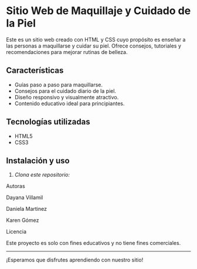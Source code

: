 # Sitio Web de Maquillaje y Cuidado de la Piel

Este es un sitio web creado con HTML y CSS cuyo propósito es enseñar a las personas a maquillarse y cuidar su piel. Ofrece consejos, tutoriales y recomendaciones para mejorar rutinas de belleza.

## Características

- Guías paso a paso para maquillarse.
- Consejos para el cuidado diario de la piel.
- Diseño responsivo y visualmente atractivo.
- Contenido educativo ideal para principiantes.

## Tecnologías utilizadas

- HTML5
- CSS3

## Instalación y uso

1. *Clona este repositorio:*

Autoras

Dayana Villamil

Daniela Martinez

Karen Gómez


Licencia

Este proyecto es solo con fines educativos y no tiene fines comerciales.


---

¡Esperamos que disfrutes aprendiendo con nuestro sitio!
